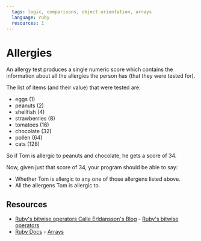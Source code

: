 ```yaml
---
  tags: logic, comparisons, object orientation, arrays
  language: ruby
  resources: 1
---
```


# Allergies

An allergy test produces a single numeric score which contains the information about all the allergies the person has (that they were tested for).

The list of items (and their value) that were tested are:

* eggs (1)
* peanuts (2)
* shellfish (4)
* strawberries (8)
* tomatoes (16)
* chocolate (32)
* pollen (64)
* cats (128)

So if Tom is allergic to peanuts and chocolate, he gets a score of 34.

Now, given just that score of 34, your program should be able to say:

- Whether Tom is allergic to any one of those allergens listed above.
- All the allergens Tom is allergic to.

## Resources
* [Ruby's bitwise operators Calle Erldansson's Blog](http://calleerlandsson.com/) - [Ruby's bitwise operators](http://calleerlandsson.com/rubys-bitwise-operators)
* [Ruby Docs](http://www.ruby-doc.org/) - [Arrays](http://www.ruby-doc.org/core-2.1.1/Array.html)
